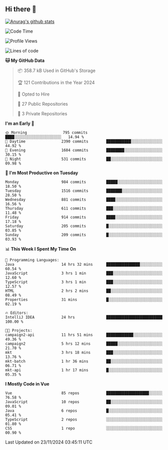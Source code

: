 ## Hi there 👋

[![Anurag's github stats](https://github-readme-stats.vercel.app/api?username=Songwonseok)](https://github.com/anuraghazra/github-readme-stats)



<!--START_SECTION:waka-->
![Code Time](http://img.shields.io/badge/Code%20Time-3%2C139%20hrs%2017%20mins-blue)

![Profile Views](http://img.shields.io/badge/Profile%20Views-0-blue)

![Lines of code](https://img.shields.io/badge/From%20Hello%20World%20I%27ve%20Written-34.8%20million%20lines%20of%20code-blue)

**🐱 My GitHub Data** 

> 📦 358.7 kB Used in GitHub's Storage 
 > 
> 🏆 121 Contributions in the Year 2024
 > 
> 💼 Opted to Hire
 > 
> 📜 27 Public Repositories 
 > 
> 🔑 3 Private Repositories 
 > 
**I'm an Early 🐤** 

```text
🌞 Morning                795 commits         ████░░░░░░░░░░░░░░░░░░░░░   14.94 % 
🌆 Daytime                2390 commits        ███████████░░░░░░░░░░░░░░   44.92 % 
🌃 Evening                1604 commits        ████████░░░░░░░░░░░░░░░░░   30.15 % 
🌙 Night                  531 commits         ██░░░░░░░░░░░░░░░░░░░░░░░   09.98 % 
```
📅 **I'm Most Productive on Tuesday** 

```text
Monday                   984 commits         █████░░░░░░░░░░░░░░░░░░░░   18.50 % 
Tuesday                  1516 commits        ███████░░░░░░░░░░░░░░░░░░   28.50 % 
Wednesday                881 commits         ████░░░░░░░░░░░░░░░░░░░░░   16.56 % 
Thursday                 611 commits         ███░░░░░░░░░░░░░░░░░░░░░░   11.48 % 
Friday                   914 commits         ████░░░░░░░░░░░░░░░░░░░░░   17.18 % 
Saturday                 205 commits         █░░░░░░░░░░░░░░░░░░░░░░░░   03.85 % 
Sunday                   209 commits         █░░░░░░░░░░░░░░░░░░░░░░░░   03.93 % 
```


📊 **This Week I Spent My Time On** 

```text
💬 Programming Languages: 
Java                     14 hrs 32 mins      ███████████████░░░░░░░░░░   60.54 % 
JavaScript               3 hrs 1 min         ███░░░░░░░░░░░░░░░░░░░░░░   12.60 % 
TypeScript               3 hrs 1 min         ███░░░░░░░░░░░░░░░░░░░░░░   12.57 % 
HTML                     2 hrs 2 mins        ██░░░░░░░░░░░░░░░░░░░░░░░   08.49 % 
Properties               31 mins             █░░░░░░░░░░░░░░░░░░░░░░░░   02.19 % 

🔥 Editors: 
IntelliJ IDEA            24 hrs              █████████████████████████   100.00 % 

🐱‍💻 Projects: 
campaign2-api            11 hrs 51 mins      ████████████░░░░░░░░░░░░░   49.36 % 
campaign2                5 hrs 12 mins       █████░░░░░░░░░░░░░░░░░░░░   21.70 % 
mkt                      3 hrs 18 mins       ███░░░░░░░░░░░░░░░░░░░░░░   13.76 % 
mkt-batch                1 hr 36 mins        ██░░░░░░░░░░░░░░░░░░░░░░░   06.71 % 
mkt-api                  1 hr 17 mins        █░░░░░░░░░░░░░░░░░░░░░░░░   05.35 % 
```

**I Mostly Code in Vue** 

```text
Vue                      85 repos            ███████████████████░░░░░░   76.58 % 
JavaScript               10 repos            ██░░░░░░░░░░░░░░░░░░░░░░░   09.01 % 
Java                     6 repos             █░░░░░░░░░░░░░░░░░░░░░░░░   05.41 % 
TypeScript               2 repos             ░░░░░░░░░░░░░░░░░░░░░░░░░   01.80 % 
CSS                      1 repo              ░░░░░░░░░░░░░░░░░░░░░░░░░   00.90 % 
```




 Last Updated on 23/11/2024 03:45:11 UTC
<!--END_SECTION:waka-->
